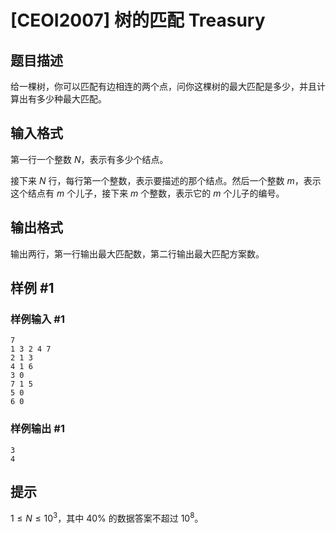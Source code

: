 # [CEOI2007] 树的匹配 Treasury

## 题目描述

给一棵树，你可以匹配有边相连的两个点，问你这棵树的最大匹配是多少，并且计算出有多少种最大匹配。

## 输入格式

第一行一个整数 $N$，表示有多少个结点。

接下来 $N$ 行，每行第一个整数，表示要描述的那个结点。然后一个整数 $m$，表示这个结点有 $m$ 个儿子，接下来 $m$ 个整数，表示它的 $m$   个儿子的编号。

## 输出格式

输出两行，第一行输出最大匹配数，第二行输出最大匹配方案数。


## 样例 #1

### 样例输入 #1
```
7
1 3 2 4 7
2 1 3
4 1 6
3 0
7 1 5
5 0
6 0
```

### 样例输出 #1

```
3
4
```

## 提示

$1\leq N\leq 10^3$，其中 $40\%$ 的数据答案不超过 $10^8$。
